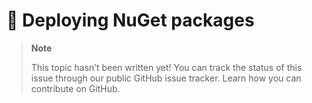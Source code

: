 # 🔧 Deploying NuGet packages

> **Note**
> 
> This topic hasn’t been written yet! You can track the status of this issue through our public GitHub issue tracker. Learn how you can contribute on GitHub.
